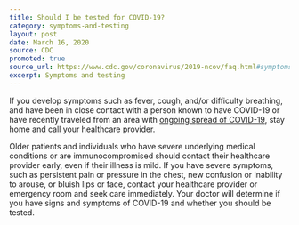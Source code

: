 ```yaml
---
title: Should I be tested for COVID-19?
category: symptoms-and-testing
layout: post
date: March 16, 2020
source: CDC
promoted: true
source_url: https://www.cdc.gov/coronavirus/2019-ncov/faq.html#symptoms
excerpt: Symptoms and testing
---
```


If you develop symptoms such as fever, cough, and/or difficulty breathing, and have been in close contact with a person known to have COVID-19 or have recently traveled from an area with [ongoing spread of COVID-19](https://www.cdc.gov/coronavirus/2019-ncov/prepare/transmission.html), stay home and call your 
healthcare provider. 

Older patients and individuals who have severe underlying medical conditions or are immunocompromised should contact their healthcare provider early, even if their illness is mild. If you have severe symptoms, such as persistent pain or pressure in the chest, new confusion or inability to arouse, or bluish lips or face, contact your healthcare provider or emergency room and seek care immediately. Your doctor will determine if you have signs and symptoms of COVID-19 and whether you should be tested.